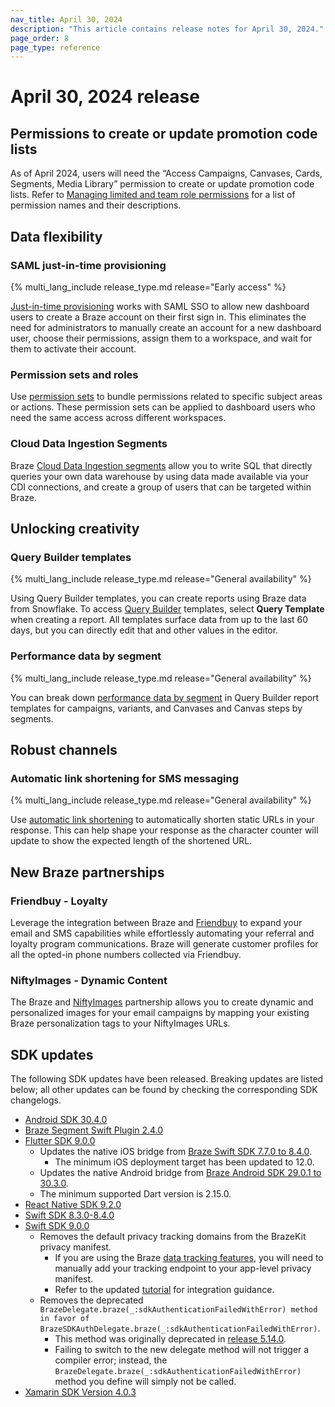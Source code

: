 ```yaml
---
nav_title: April 30, 2024
description: "This article contains release notes for April 30, 2024."
page_order: 8
page_type: reference
---
```


# April 30, 2024 release

## Permissions to create or update promotion code lists

As of April 2024, users will need the “Access Campaigns, Canvases, Cards, Segments, Media Library” permission to create or update promotion code lists. Refer to [Managing limited and team role permissions]({{site.baseurl}}/user_guide/administrative/app_settings/manage_your_braze_users/user_permissions/#managing-limited-and-team-role-permissions) for a list of permission names and their descriptions.

## Data flexibility

### SAML just-in-time provisioning

{% multi_lang_include release_type.md release="Early access" %}

[Just-in-time provisioning]({{site.baseurl}}/user_guide/administrative/access_braze/single_sign_on/saml_jit) works with SAML SSO to allow new dashboard users to create a Braze account on their first sign in. This eliminates the need for administrators to manually create an account for a new dashboard user, choose their permissions, assign them to a workspace, and wait for them to activate their account.

### Permission sets and roles

Use [permission sets]({{site.baseurl}}/user_guide/administrative/app_settings/manage_your_braze_users/user_permissions/#permission-sets-and-roles) to bundle permissions related to specific subject areas or actions. These permission sets can be applied to dashboard users who need the same access across different workspaces.

### Cloud Data Ingestion Segments

Braze [Cloud Data Ingestion segments]({{site.baseurl}}/user_guide/engagement_tools/segments/segment_extension/cdi_segments) allow you to write SQL that directly queries your own data warehouse by using data made available via your CDI connections, and create a group of users that can be targeted within Braze.

## Unlocking creativity

### Query Builder templates

{% multi_lang_include release_type.md release="General availability" %}

Using Query Builder templates, you can create reports using Braze data from Snowflake. To access [Query Builder]({{site.baseurl}}/user_guide/analytics/query_builder/) templates, select **Query Template** when creating a report. All templates surface data from up to the last 60 days, but you can directly edit that and other values in the editor.

### Performance data by segment

{% multi_lang_include release_type.md release="General availability" %}

You can break down [performance data by segment]({{site.baseurl}}/user_guide/data_and_analytics/reporting/viewing_and_understanding_segment_data/#performance-data-by-segment) in Query Builder report templates for campaigns, variants, and Canvases and Canvas steps by segments.

## Robust channels

### Automatic link shortening for SMS messaging

{% multi_lang_include release_type.md release="General availability" %}

Use [automatic link shortening]({{site.baseurl}}/user_guide/message_building_by_channel/sms/keywords/keyword_handling/?tab=manage%20responses#managing-keywords-and-auto-responses) to automatically shorten static URLs in your response. This can help shape your response as the character counter will update to show the expected length of the shortened URL.

## New Braze partnerships

### Friendbuy - Loyalty

Leverage the integration between Braze and [Friendbuy]({{site.baseurl}}/partners/message_orchestration/channel_extensions/loyalty/friendbuy/) to expand your email and SMS capabilities while effortlessly automating your referral and loyalty program communications. Braze will generate customer profiles for all the opted-in phone numbers collected via Friendbuy.

### NiftyImages - Dynamic Content

The Braze and [NiftyImages]({{site.baseurl}}/partners/message_personalization/dynamic_content/niftyimages/) partnership allows you to create dynamic and personalized images for your email campaigns by mapping your existing Braze personalization tags to your NiftyImages URLs.

## SDK updates

The following SDK updates have been released. Breaking updates are listed below; all other updates can be found by checking the corresponding SDK changelogs.

- [Android SDK 30.4.0](https://github.com/braze-inc/braze-android-sdk/blob/master/CHANGELOG.md)
- [Braze Segment Swift Plugin 2.4.0](https://github.com/braze-inc/braze-segment-swift/blob/main/CHANGELOG.md#240)
- [Flutter SDK 9.0.0](https://pub.dev/packages/braze_plugin/changelog)
    - Updates the native iOS bridge from [Braze Swift SDK 7.7.0 to 8.4.0](https://github.com/braze-inc/braze-swift-sdk/compare/7.7.0...8.4.0#diff-06572a96a58dc510037d5efa622f9bec8519bc1beab13c9f251e97e657a9d4ed).
        - The minimum iOS deployment target has been updated to 12.0.
    - Updates the native Android bridge from [Braze Android SDK 29.0.1 to 30.3.0](https://github.com/braze-inc/braze-android-sdk/compare/v29.0.1...v30.3.0#diff-06572a96a58dc510037d5efa622f9bec8519bc1beab13c9f251e97e657a9d4ed).
    - The minimum supported Dart version is 2.15.0.
- [React Native SDK 9.2.0](https://github.com/braze-inc/braze-react-native-sdk/blob/master/CHANGELOG.md)
- [Swift SDK 8.3.0-8.4.0](https://github.com/braze-inc/braze-swift-sdk/blob/main/CHANGELOG.md)
- [Swift SDK 9.0.0](https://github.com/braze-inc/braze-swift-sdk/blob/main/CHANGELOG.md)
    - Removes the default privacy tracking domains from the BrazeKit privacy manifest.
        - If you are using the Braze [data tracking features]({{site.baseurl}}/developer_guide/analytics/managing_data_collection/?sdktab=swift#swift_privacy-manifest), you will need to manually add your tracking endpoint to your app-level privacy manifest.
        - Refer to the updated [tutorial](https://braze-inc.github.io/braze-swift-sdk/tutorials/braze/e1-privacy-tracking) for integration guidance.
    - Removes the deprecated `BrazeDelegate.braze(_:sdkAuthenticationFailedWithError) method in favor of BrazeSDKAuthDelegate.braze(_:sdkAuthenticationFailedWithError)`.
        - This method was originally deprecated in [release 5.14.0](https://github.com/braze-inc/braze-swift-sdk/releases/tag/5.14.0).
        - Failing to switch to the new delegate method will not trigger a compiler error; instead, the `BrazeDelegate.braze(_:sdkAuthenticationFailedWithError)` method you define will simply not be called.
- [Xamarin SDK Version 4.0.3](https://github.com/braze-inc/braze-xamarin-sdk/blob/master/CHANGELOG.md#403)